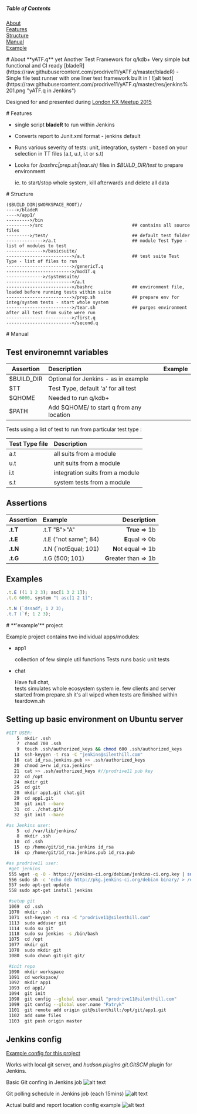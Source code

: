 
##### Table of Contents  
[About](#about)  
[Features](#features)  
[Structure](#structure)  
[Manual](#manual)  
[Example](#example)  

<a name="about"/>
# About **yATF.q**
yet Another Test Framework for q/kdb+  
Very simple but functional and CI ready
[bladeR](https://raw.githubusercontent.com/prodrive11/yATF.q/master/bladeR) - Single file test runner with one liner test framework built in !
![alt text](https://raw.githubusercontent.com/prodrive11/yATF.q/master/res/jenkins%201.png "yATF.q in Jenkins")

Designed for and presented during [London KX Meetup 2015](https://docs.google.com/presentation/d/1SFtNVjchf_HPOWd-aAR1uEP8e20bFLE7nATYFpRCmTM/edit?usp=sharing)


<a name="features"/>
# Features

* single script **bladeR** to run within Jenkins
* Converts report to Junit.xml format - jenkins default 
* Runs various severity of tests: unit, integration, system - based on your selection in TT files (a.t, u.t, i.t or s.t)
* Looks for *(bashrc|prep.sh|tear.sh)* files in *$BUILD_DIR/test* to prepare environment

    ie. to start/stop whole system, kill afterwards and delete all data

<a name="structure"/>
# Structure

```
($BUILD_DIR|$WORKSPACE_ROOT)/
---->/bladeR
---->/app1/
--------->/bin
--------->/src                                  ## contains all source files
--------->/test/                                ## default test folder
-------------->/a.t                             ## module Test Type - list of modules to test 
-------------->/basicsuite/
------------------------->/a.t                  ## test suite Test Type - list of files to run
------------------------->/genericT.q
------------------------->/mod1T.q
-------------->/systemsuite/
------------------------->/a.t                  
------------------------->/bashrc               ## environment file, loaded before running tests within suite
------------------------->/prep.sh              ## prepare env for integ/system tests - start whole system
------------------------->/tear.sh              ## purges environment after all test from suite were run
------------------------->/first.q
------------------------->/second.q
```

<a name="manual"/>
# Manual

## Test environemnt variables
| Assertion    | Description  | Example |
| ------------- |:-------------| -----:|
| $BUILD_DIR      |  Optional for Jenkins - as in example | |
| $TT      |  **T**est **T**ype, default 'a' for all test | |
| $QHOME      | Needed to run q/kdb+      |    |
| $PATH      | Add $QHOME/<os> to start q from any location   |    |

Tests using a list of test to run from particular test type : 

| Test Type file  | Description    |
| ------------- |:-------------|
| a.t | all suits from a module |
| u.t | unit suits from a module |
| i.t | integration suits from a module |
| s.t | system tests from a module |

## Assertions

| Assertion        | Example           | Description  |
| ------------- |:-------------| -----:|
| **.t.T**      | .t.T "B">"A" | **True** => 1b |
| **.t.E**      | .t.E ("not same"; 84)      |   **E**qual => 0b  |
| **.t.N**      | .t.N (`notEqual; 101)      |  **N**ot equal => 1b   |
| **.t.G**      | .t.G (500; 101)      |  **G**reater than => 1b   |

## Examples

```javascript
.t.E ((1 1 2 3); asc[1 3 2 1]);
.t.G 6000, system "t asc[1 2 1]";

.t.N (`dssadf; 1 2 3);
.t.T (`f; 1 2 3);
```

<a name="example"/>
# **'example'** project

Example project contains two individual apps/modules:
* app1

   collection of few simple util functions
   Tests runs basic unit tests

* chat

   Have full chat,  
   tests simulates whole ecosystem system ie. few clients and server started from prepare.sh
   it's all wiped when tests are finished within teardown.sh
   

## Setting up basic environment on Ubuntu server
```bash
#GIT USER:
    5  mkdir .ssh
    7  chmod 700 .ssh
    9  touch .ssh/authorized_keys && chmod 600 .ssh/authorized_keys
   13  ssh-keygen -t rsa -C "jenkins@silenthill.com"
   16  cat id_rsa.jenkins.pub >> .ssh/authorized_keys
   20  chmod a+rw id_rsa.jenkins*
   21  cat >> .ssh/authorized_keys #//prodrive11 pub key
   22  cd /opt
   24  mkdir git
   25  cd git
   28  mkdir app1.git chat.git
   29  cd app1.git
   30  git init --bare
   31  cd ../chat.git/
   32  git init --bare
```

```bash
#as Jenkins user:
    5  cd /var/lib/jenkins/
    8  mkdir .ssh
   10  cd .ssh
   15  cp /home/git/id_rsa.jenkins id_rsa
   16  cp /home/git/id_rsa.jenkins.pub id_rsa.pub
```

```bash
#as prodrive11 user:
 #get jenkins
 555 wget -q -O - https://jenkins-ci.org/debian/jenkins-ci.org.key | sudo apt-key add -
 556 sudo sh -c 'echo deb http://pkg.jenkins-ci.org/debian binary/ > /etc/apt/sources.list.d/jenkins.list'
 557 sudo apt-get update
 558 sudo apt-get install jenkins
``` 
 
```bash
 #setup git
 1069  cd .ssh
 1070  mkdir .ssh
 1071  ssh-keygen -t rsa -C "prodrive11@silenthill.com"
 1113  sudo adduser git
 1114  sudo su git
 1118  sudo su jenkins -s /bin/bash
 1075  cd /opt
 1077  mkdir git
 1078  sudo mkdir git
 1080  sudo chown git:git git/
```
```bash
 #init repo
 1090  mkdir workspace
 1091  cd workspace/
 1092  mkdir app1
 1093  cd app1/
 1094  git init
 1098  git config --global user.email "prodrive11@silenthill.com"
 1099  git config --global user.name "Patryk"
 1101  git remote add origin git@silenthill:/opt/git/app1.git
 1102  add some files
 1103  git push origin master
```


  
## Jenkins config

[Example config for this project](https://raw.githubusercontent.com/prodrive11/yATF.q/master/example/jenkins-config.xml)

Works with local git server, and *hudson.plugins.git.GitSCM* plugin for Jenkins.

Basic Git confing in Jenkins job
![alt text](https://raw.githubusercontent.com/prodrive11/yATF.q/master/res/Jenkins%20job%20-git%20cfg.png "Git confing in Jenkins job")

Git polling schedule in Jenkins job (each 15mins)
![alt text](https://raw.githubusercontent.com/prodrive11/yATF.q/master/res/Jenkins%20job%20-git%20poll.png "Git poll schedule")

Actual build and report location config example
![alt text](https://raw.githubusercontent.com/prodrive11/yATF.q/master/res/Jenkins%20job%20-build%20test%20report%20.png "Actual build and report location config")


